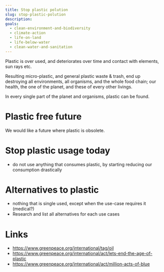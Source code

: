 ```yaml
---
title: Stop plastic polution
slug: stop-plastic-polution
description: 
goals:
  - clean-environment-and-biodiversity
  - climate-action
  - life-on-land
  - life-below-water
  - clean-water-and-sanitation
---
```


Plastic is over used, and deteriorates over time and contact with elements, sun rays etc.

Resulting micro-plastic, and general plastic waste & trash, end up
destroying all environments, all organisms, and the whole food chain;
our health, the one of the planet, and these of every other livings.

In every single part of the planet and organisms, plastic can be found.

# Plastic free future

We would like a future where plastic is obsolete.

# Stop plastic usage today

- do not use anything that consumes plastic, by starting reducing our consumption drastically

# Alternatives to plastic

- nothing that is single used, except when the use-case requires it (medical?)
- Research and list all alternatives for each use cases

# Links

- https://www.greenpeace.org/international/tag/oil
- https://www.greenpeace.org/international/act/lets-end-the-age-of-plastic
- https://www.greenpeace.org/international/act/million-acts-of-blue
